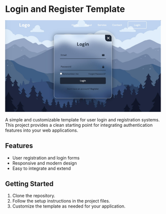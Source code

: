 # Login and Register Template

![Login or Register](login_or_register.jpg)

A simple and customizable template for user login and registration systems. This project provides a clean starting point for integrating authentication features into your web applications.

## Features

- User registration and login forms
- Responsive and modern design
- Easy to integrate and extend

## Getting Started

1. Clone the repository.
2. Follow the setup instructions in the project files.
3. Customize the template as needed for your application.
